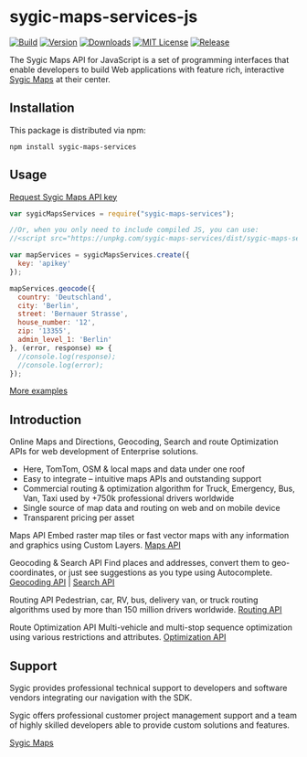 # sygic-maps-services-js
[![Build](https://travis-ci.org/Sygic/sygic-maps-services-js.svg?branch=master)](https://travis-ci.org/Sygic/sygic-maps-services-js)
[![Version](https://img.shields.io/npm/v/sygic-maps-services.svg)](http://npm.im/sygic-maps-services)
[![Downloads](https://img.shields.io/npm/dm/sygic-maps-services.svg)](http://npm-stat.com/charts.html?package=sygic-maps-services&from=2018-03-01)
[![MIT License](https://img.shields.io/npm/l/sygic-maps-services.svg)](http://opensource.org/licenses/MIT)
[![Release](https://img.shields.io/badge/%F0%9F%9A%80-semantic--release-yellow.svg)](https://github.com/semantic-release/semantic-release)

The Sygic Maps API for JavaScript is a set of programming interfaces that enable developers to build Web applications with feature rich, interactive [Sygic Maps](http://www.sygic.com/developers/products/sygic-maps-api) at their center.

## Installation

This package is distributed via npm:

```
npm install sygic-maps-services
```

## Usage

[Request Sygic Maps API key](https://www.sygic.com/business/request-sygic-maps-trial-api-key)

```javascript
var sygicMapsServices = require("sygic-maps-services");

//Or, when you only need to include compiled JS, you can use: 
//<script src="https://unpkg.com/sygic-maps-services/dist/sygic-maps-services.min.js"></script>

var mapServices = sygicMapsServices.create({
  key: 'apikey'
});

mapServices.geocode({
  country: 'Deutschland',
  city: 'Berlin',
  street: 'Bernauer Strasse',
  house_number: '12',
  zip: '13355',
  admin_level_1: 'Berlin'
}, (error, response) => {
  //console.log(response);
  //console.log(error);
});
```

[More examples](https://github.com/Sygic/sygic-maps-services-js/tree/master/test/results)

## Introduction

Online Maps and Directions, Geocoding, Search and route Optimization APIs for web development of Enterprise solutions.

- Here, TomTom, OSM & local maps and data under one roof
- Easy to integrate – intuitive maps APIs and outstanding support
- Commercial routing & optimization algorithm for Truck, Emergency, Bus, Van, Taxi used by +750k professional drivers worldwide
- Single source of map data and routing on web and on mobile device
- Transparent pricing per asset

Maps API
Embed raster map tiles or fast vector maps with any information and graphics using Custom Layers.
[Maps API](http://www.sygic.com/developers/maps-api-services/javascript-map-api)

Geocoding & Search API
Find places and addresses, convert them to geo-coordinates, or just see suggestions as you type using Autocomplete.
[Geocoding API](http://www.sygic.com/developers/maps-api-services/geolocation-and-search-api) | [Search API](http://www.sygic.com/developers/maps-api-services/search-api)

Routing API
Pedestrian, car, RV, bus, delivery van, or truck routing algorithms used by more than 150 million drivers worldwide.
[Routing API](http://www.sygic.com/developers/maps-api-services/routing-api)

Route Optimization API
Multi-vehicle and multi-stop sequence optimization using various restrictions and attributes.
[Optimization API](http://www.sygic.com/developers/maps-api-services/optimization-api)

## Support

Sygic provides professional technical support to developers and software vendors integrating our navigation with the SDK.

Sygic offers professional customer project management support and a team of highly skilled developers able to provide custom solutions and features.

[Sygic Maps](http://www.sygic.com/developers/products/sygic-maps-api)